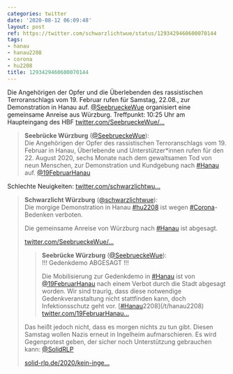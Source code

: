```yaml
---
categories: twitter
date: '2020-08-12 06:09:48'
layout: post
ref: https://twitter.com/schwarzlichtwue/status/1293429460600070144
tags:
- hanau
- hanau2208
- corona
- hu2208
title: 1293429460600070144
---
```

Die Angehörigen der Opfer und die Überlebenden des rassistischen Terroranschlags vom 19. Februar rufen für Samstag, 22.08., zur Demonstration in Hanau auf. [@SeebrueckeWue](https://twitter.com/SeebrueckeWue) organisiert eine gemeinsame Anreise aus Würzburg. Treffpunkt: 10:25 Uhr am Haupteingang des HBF [twitter.com/SeebrueckeWue/…](https://twitter.com/SeebrueckeWue/status/1293269557755478019)
> <b>Seebrücke Würzburg</b> ([@SeebrueckeWue](https://twitter.com/SeebrueckeWue)):  
>Die Angehörigen der Opfer des rassistischen Terroranschlags vom 19. Februar in Hanau, Überlebende und Unterstützer\*innen rufen für den 22. August 2020, sechs Monate nach dem gewaltsamen Tod von neun Menschen, zur Demonstration und Kundgebung nach [#Hanau](/t/hanau) auf. [@19FebruarHanau](https://twitter.com/19FebruarHanau)   


Schlechte Neuigkeiten: [twitter.com/schwarzlichtwu…](https://twitter.com/schwarzlichtwue/status/1296898335832305664?s=19)
> <b>Schwarzlicht Würzburg</b> ([@schwarzlichtwue](https://twitter.com/schwarzlichtwue)):  
>Die morgige Demonstration in Hanau [#hu2208](/t/hu2208) ist wegen [#Corona](/t/corona)-Bedenken verboten.  
>  
>Die gemeinsame Anreise von Würzburg nach [#Hanau](/t/hanau) ist abgesagt.  
>  
>[twitter.com/SeebrueckeWue/…](https://twitter.com/SeebrueckeWue/status/1296894817407062016?s=19)  
>> <b>Seebrücke Würzburg</b> ([@SeebrueckeWue](https://twitter.com/SeebrueckeWue)):    
>>!!! Gedenkdemo ABGESAGT !!!    
>>    
>>    
>>    
>>Die Mobilisierung zur Gedenkdemo in [#Hanau](/t/hanau) ist von [@19FebruarHanau](https://twitter.com/19FebruarHanau) nach einem Verbot durch die Stadt abgesagt worden. Wir sind traurig, dass diese notwendige Gedenkveranstaltung nicht stattfinden kann, doch Infektionsschutz geht vor. [[#Hanau](/t/hanau)2208](/t/hanau2208) [twitter.com/19FebruarHanau…](https://twitter.com/19FebruarHanau/status/1296881564513636361)    
>  
>  
>Das heißt jedoch nicht, dass es morgen nichts zu tun gibt. Diesen Samstag wollen Nazis erneut in Ingelheim aufmarschieren. Es wird Gegenprotest geben, der sicher noch Unterstützung gebrauchen kann: [@SolidRLP](https://twitter.com/SolidRLP)  
>  
>[solid-rlp.de/2020/kein-inge…](https://solid-rlp.de/2020/kein-ingelheim-fuer-nazis-am-22-august-auf-die-strasse/)  

